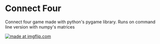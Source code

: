 # Connect Four
Connect four game made with python's pygame library.
Runs on command line version with numpy's matrices

<a href="https://imgflip.com/gif/3csac3"><img src="https://i.imgflip.com/3csac3.gif" title="made at imgflip.com"/></a>
